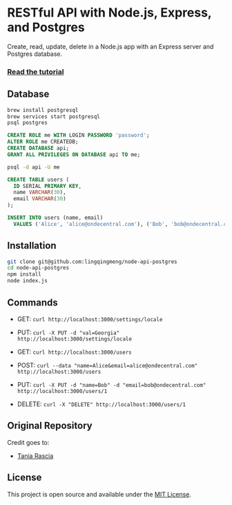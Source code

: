 # RESTful API with Node.js, Express, and Postgres

Create, read, update, delete in a Node.js app with an Express server and Postgres database.

### [Read the tutorial](https://blog.logrocket.com/setting-up-a-restful-api-with-node-js-and-postgresql-d96d6fc892d8/)

## Database

```bash
brew install postgresql
brew services start postgresql
psql postgres
```

```sql
CREATE ROLE me WITH LOGIN PASSWORD 'password';
ALTER ROLE me CREATEDB;
CREATE DATABASE api;
GRANT ALL PRIVILEGES ON DATABASE api TO me;
```

```bash
psql -d api -U me
```

```sql
CREATE TABLE users (
  ID SERIAL PRIMARY KEY,
  name VARCHAR(30),
  email VARCHAR(30)
);

INSERT INTO users (name, email)
  VALUES ('Alice', 'alice@ondecentral.com'), ('Bob', 'bob@ondecentral.com');
```

## Installation

```bash
git clone git@github.com:lingqingmeng/node-api-postgres
cd node-api-postgres
npm install
node index.js
```

## Commands

- GET: `curl http://localhost:3000/settings/locale`
- PUT: `curl -X PUT -d "val=Georgia"  http://localhost:3000/settings/locale`


- GET: `curl http://localhost:3000/users`
- POST: `curl --data "name=Alice&email=alice@ondecentral.com" http://localhost:3000/users`
- PUT: `curl -X PUT -d "name=Bob" -d "email=bob@ondecentral.com" http://localhost:3000/users/1`
- DELETE: `curl -X "DELETE" http://localhost:3000/users/1`

## Original Repository
  
Credit goes to:   
- [Tania Rascia](https://www.taniarascia.com)

## License

This project is open source and available under the [MIT License](LICENSE).
